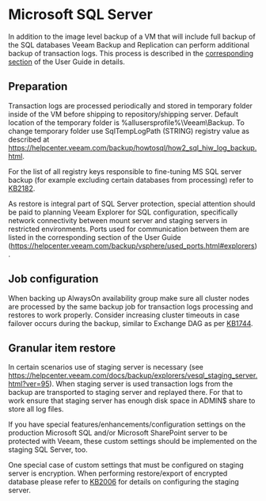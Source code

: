 # Microsoft SQL Server

In addition to the image level backup of a VM that will include full backup of the SQL databases Veeam Backup and Replication can perform additional backup of transaction logs. This process is described in the [corresponding section](https://helpcenter.veeam.com/docs/backup/vsphere/sql_backup_hiw.html?ver=95) of the User Guide in details.

## Preparation

Transaction logs are processed periodically and stored in temporary folder inside of the VM before shipping to repository/shipping server. Default location of the temporary folder is %allusersprofile%\Veeam\Backup. To change temporary folder use SqlTempLogPath (STRING) registry value as described at https://helpcenter.veeam.com/backup/howtosql/how2_sql_hiw_log_backup.html.

For the list of all registry keys responsible to fine-tuning MS SQL server backup (for example excluding certain databases from processing) refer to [KB2182](https://www.veeam.com/kb2182).

As restore is integral part of SQL Server protection, special attention should be paid to planning Veeam Explorer for SQL configuration, specifically network connectivity between mount server and staging servers in restricted environments. Ports used for communication between them are listed in the corresponding section of the User Guide (https://helpcenter.veeam.com/backup/vsphere/used_ports.html#explorers).

## Job configuration

When backing up AlwaysOn availability group make sure all cluster nodes are processed by the same backup job for transaction logs processing and restores to work properly. Consider increasing cluster timeouts in case failover occurs during the backup, similar to Exchange DAG as per [KB1744](https://www.veeam.com/kb1744).

## Granular item restore

In certain scenarios use of staging server is necessary (see https://helpcenter.veeam.com/docs/backup/explorers/vesql_staging_server.html?ver=95). When staging server is used transaction logs from the backup are transported to staging server and replayed there. For that to work ensure that staging server has enough disk space in ADMIN$ share to store all log files.

If you have special features/enhancements/configuration settings on the production Microsoft SQL and/or Microsoft SharePoint server to be protected with Veeam, these custom settings should be implemented on the staging SQL Server, too.

One special case of custom settings that must be configured on staging server is encryption. When performing restore/export of encrypted database please refer to [KB2006](https://www.veeam.com/kb2006) for details on configuring the staging server.
